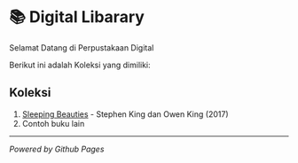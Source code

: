 # 📚 Digital Libarary

Selamat Datang di Perpustakaan Digital

Berikut ini adalah Koleksi yang dimiliki:

## Koleksi
1. [Sleeping Beauties](ebook/9781501163401.pdf) - Stephen King dan Owen King (2017)
2. Contoh buku lain
---

*Powered by Github Pages*
